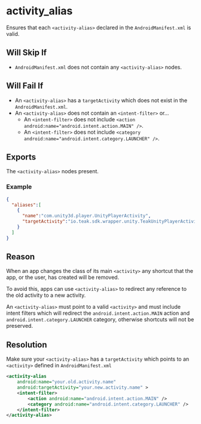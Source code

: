 # activity_alias
Ensures that each `<activity-alias>` declared in the `AndroidManifest.xml` is valid.

## Will Skip If
* `AndroidManifest.xml` does not contain any `<activity-alias>` nodes.

## Will Fail If
* An `<activity-alias>` has a `targetActivity` which does not exist in the `AndroidManifest.xml`.
* An `<activity-alias>` does not contain an `<intent-filter>` or...
    * An `<intent-filter>` does not include `<action android:name="android.intent.action.MAIN" />`.
    * An `<intent-filter>` does not include `<category android:name="android.intent.category.LAUNCHER" />`.

## Exports
The `<activity-alias>` nodes present.

### Example
```json
{  
  "aliases":[
    {
      "name":"com.unity3d.player.UnityPlayerActivity",
      "targetActivity":"io.teak.sdk.wrapper.unity.TeakUnityPlayerActivity"
    }
  ]
}
```

## Reason
When an app changes the class of its main `<activity>` any shortcut that the app, or the user, has created will be removed.

To avoid this, apps can use `<activity-alias>` to redirect any reference to the old activity to a new activity.

An `<activity-alias>` must point to a valid `<activity>` and must include intent filters which will redirect the `android.intent.action.MAIN` action and `android.intent.category.LAUNCHER` category, otherwise shortcuts will not be preserved.

## Resolution
Make sure your `<activity-alias>` has a `targetActivity` which points to an `<activity>` defined in `AndroidManifest.xml`
```xml
<activity-alias
    android:name="your.old.activity.name"
    android:targetActivity="your.new.activity.name" >
    <intent-filter>
        <action android:name="android.intent.action.MAIN" />
        <category android:name="android.intent.category.LAUNCHER" />
    </intent-filter>
</activity-alias>
```

